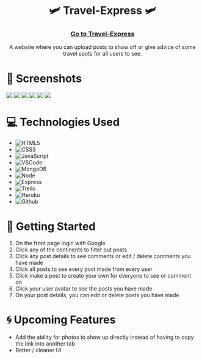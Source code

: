 <div id="description" align="center">

# 🛩️ Travel-Express 🛩️

###  [Go to Travel-Express](https://travel-express1.herokuapp.com/)


 A website where you can upload posts to show off or give advice of some travel spots for all users to see.
</div>

# 🌟 Screenshots
<img src="https://i.imgur.com/p0DA42b.png">
<img src="https://i.imgur.com/krUYyGc.png">
<img src="https://i.imgur.com/0rvhams.png">
<img src="https://i.imgur.com/LmxH4Xg.png">
<img src="https://i.imgur.com/a2p708W.png">
<img src="https://i.imgur.com/y2ekgC2.png">
<img src="">


# 💻 Technologies Used
- ![HTML5](https://img.shields.io/badge/-HTML5-05122A?style=flat&logo=html5)
- ![CSS3](https://img.shields.io/badge/-CSS-05122A?style=flat&logo=css3)
- ![JavaScript](https://img.shields.io/badge/-JavaScript-05122A?style=flat&logo=javascript)
- ![VSCode](https://img.shields.io/badge/-VS_Code-05122A?style=flat&logo=visualstudio)
- ![MongoDB](https://img.shields.io/badge/-MongoDB-05122A?style=flat&logo=mongodb)
- ![Node](https://img.shields.io/badge/-Node.js-05122A?style=flat&logo=node.js)
- ![Express](https://img.shields.io/badge/-Express-05122A?style=flat&logo=express)
- ![Trello](https://img.shields.io/badge/-Trello-05122A?style=flat&logo=trello)
- ![Heroku](https://img.shields.io/badge/-Heroku-05122A?style=flat&logo=heroku)
- ![Github](https://img.shields.io/badge/-GitHub-05122A?style=flat&logo=github)



# 📝 Getting Started 
1. On the front page login with Google
2. Click any of the continents to filter out posts
3. Click any post details to see comments or edit / delete comments you have made
4. Click all posts to see every post made from every user 
5. Click make a post to create your own for everyone to see or comment on
6. Click your user avatar to see the posts you have made
7. On your post details, you can edit or delete posts you have made

# :cyclone: Upcoming Features
- Add the ability for photos to show up directly instead of having to copy the link into another tab
- Better / cleaner UI 